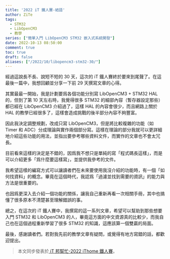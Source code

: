 ```yaml
---
title: '2022 iT 鐵人賽-結語'
author: ZiTe
tags:
  - STM32
  - LibOpenCM3
  - 教學
series: ["簡單入門 LibOpenCM3 STM32 嵌入式系統開發"]
date: 2022-10-13 08:50:00
comment: true
toc: true
draft: false
aliases: ["/2022/10/libopencm3-stm32-30/"]
---
```


經過這說長不長、說短不短的 30 天，這次的 iT 鐵人賽終於要來到尾聲了。在這最後一篇中，我想回顧並分享一下前 29 天撰寫文章的心得。

<!--more-->

其實最最一開始，我是計劃要爲各個功能分別寫 LibOpenCM3 + STM32 HAL 的，但到了第 10 天左右時，我覺得很多 STM32 的細部內容（暫存器設定那些）都已經在 LibOpenCM3 介紹過了，這樣 HAL 的內容會很少，而且網路上關於 HAL 的教學已經很多了，這樣會造成挑戰的後半部分內容不夠豐富。

因此我決定調整規劃，改成只寫 LibOpenCM3，但是將比較複雜的功能（如 Timer 和 ADC）分成理論與實作兩個部分寫。這樣在理論的部分我就可以更詳細地介紹這些功能的用法，並指出要參考哪些資料文件，而實作的文章也不會太冗長。

目前看來這樣的決定是不錯的，因爲我不想只是單純的寫「程式碼長這樣」，而是可以介紹更多「爲什麼要這樣寫」，並提供我參考的文件。

我希望這樣的編寫方式可以讓讀者們在未來要使用我沒介紹的功能時，有一個「如何找資料」的概念。畢竟在這個時代，我認爲「過濾並找到需要的資訊」的能力與方法是很重要的。

也因爲更深入去介紹一個功能的關係，讓我自己重新再看一次相關手冊，其中也搞懂了很多原本不清楚甚至理解錯誤的事。

總之，在這次的 iT 鐵人賽中，我撰寫的這一系列文章，希望可以幫助到那些想要入門 STM32 和 LibOpenCM3 的人，畢竟這方面的中文資源真的比較少，而我自己也在這個過程重新學習了很多 STM32 的知識，這應該算一個雙贏的局面。

最後，感謝讀者們。若對我先前的教學文章有疑問，或覺得有地方寫錯的話，都歡迎提出。

> 本文同步發表於[ iT 邦幫忙-2022 iThome 鐵人賽](https://ithelp.ithome.com.tw/articles/10306888)。
